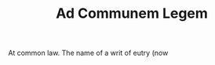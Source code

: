 ---
title: Ad Communem Legem
letter: A
permalink: "/definitions/ad-communem-legem.html"
body: At common law. The name of a writ of eutry (now
published_at: '2018-07-07'
layout: post
---